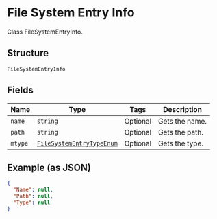 
# File System Entry Info

Class FileSystemEntryInfo.

## Structure

`FileSystemEntryInfo`

## Fields

| Name | Type | Tags | Description |
|  --- | --- | --- | --- |
| `name` | `string` | Optional | Gets the name. |
| `path` | `string` | Optional | Gets the path. |
| `mtype` | [`FileSystemEntryTypeEnum`](../../doc/models/file-system-entry-type-enum.md) | Optional | Gets the type. |

## Example (as JSON)

```json
{
  "Name": null,
  "Path": null,
  "Type": null
}
```

